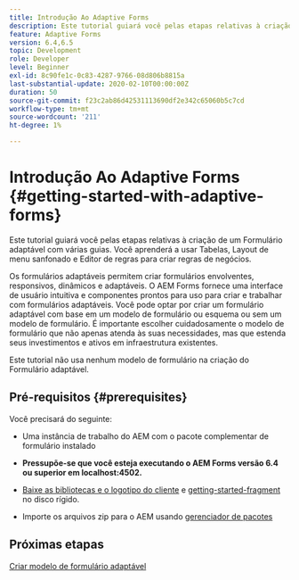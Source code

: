 ```yaml
---
title: Introdução Ao Adaptive Forms
description: Este tutorial guiará você pelas etapas relativas à criação de um Formulário adaptável com várias guias. Você aprenderá a usar Tabelas, Layout de menu sanfonado e Editor de regras para criar regras de negócios.
feature: Adaptive Forms
version: 6.4,6.5
topic: Development
role: Developer
level: Beginner
exl-id: 8c90fe1c-0c83-4287-9766-08d806b8815a
last-substantial-update: 2020-02-10T00:00:00Z
duration: 50
source-git-commit: f23c2ab86d42531113690df2e342c65060b5c7cd
workflow-type: tm+mt
source-wordcount: '211'
ht-degree: 1%

---
```


# Introdução Ao Adaptive Forms {#getting-started-with-adaptive-forms}

Este tutorial guiará você pelas etapas relativas à criação de um Formulário adaptável com várias guias. Você aprenderá a usar Tabelas, Layout de menu sanfonado e Editor de regras para criar regras de negócios.

Os formulários adaptáveis permitem criar formulários envolventes, responsivos, dinâmicos e adaptáveis. O AEM Forms fornece uma interface de usuário intuitiva e componentes prontos para uso para criar e trabalhar com formulários adaptáveis. Você pode optar por criar um formulário adaptável com base em um modelo de formulário ou esquema ou sem um modelo de formulário. É importante escolher cuidadosamente o modelo de formulário que não apenas atenda às suas necessidades, mas que estenda seus investimentos e ativos em infraestrutura existentes.

Este tutorial não usa nenhum modelo de formulário na criação do Formulário adaptável.

## Pré-requisitos {#prerequisites}

Você precisará do seguinte:

* Uma instância de trabalho do AEM com o pacote complementar de formulário instalado

* **Pressupõe-se que você esteja executando o AEM Forms versão 6.4 ou superior em localhost:4502.**

* [Baixe as bibliotecas e o logotipo do cliente](assets/client-libs-and-logo.zip) e [getting-started-fragment](assets/getting-started-fragment.zip) no disco rígido.

* Importe os arquivos zip para o AEM usando [gerenciador de pacotes](http://localhost:4502/crx/packmgr/index.jsp)

## Próximas etapas

[Criar modelo de formulário adaptável](./create-adaptive-form-template.md)
